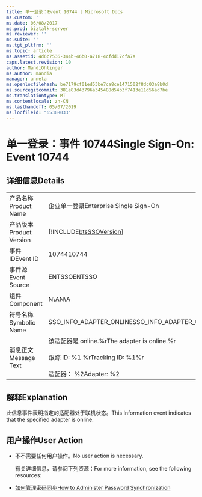 ```yaml
---
title: 单一登录：Event 10744 | Microsoft Docs
ms.custom: ''
ms.date: 06/08/2017
ms.prod: biztalk-server
ms.reviewer: ''
ms.suite: ''
ms.tgt_pltfrm: ''
ms.topic: article
ms.assetid: 4d6c7536-344b-46b0-a718-4cfdd17cfa7a
caps.latest.revision: 10
author: MandiOhlinger
ms.author: mandia
manager: anneta
ms.openlocfilehash: be7179cf01ed53be7ca8ce1471502f8dc03a8b0d
ms.sourcegitcommit: 381e83d43796a345488d54b3f7413e11d56ad7be
ms.translationtype: MT
ms.contentlocale: zh-CN
ms.lasthandoff: 05/07/2019
ms.locfileid: "65308033"
---
```

# <a name="single-sign-on-event-10744"></a><span data-ttu-id="cf5b3-102">单一登录：事件 10744</span><span class="sxs-lookup"><span data-stu-id="cf5b3-102">Single Sign-On: Event 10744</span></span>
## <a name="details"></a><span data-ttu-id="cf5b3-103">详细信息</span><span class="sxs-lookup"><span data-stu-id="cf5b3-103">Details</span></span>  

|                 |                                                                                |
|-----------------|--------------------------------------------------------------------------------|
|  <span data-ttu-id="cf5b3-104">产品名称</span><span class="sxs-lookup"><span data-stu-id="cf5b3-104">Product Name</span></span>   |                           <span data-ttu-id="cf5b3-105">企业单一登录</span><span class="sxs-lookup"><span data-stu-id="cf5b3-105">Enterprise Single Sign-On</span></span>                            |
| <span data-ttu-id="cf5b3-106">产品版本</span><span class="sxs-lookup"><span data-stu-id="cf5b3-106">Product Version</span></span> |           [!INCLUDE[btsSSOVersion](../includes/btsssoversion-md.md)]           |
|    <span data-ttu-id="cf5b3-107">事件 ID</span><span class="sxs-lookup"><span data-stu-id="cf5b3-107">Event ID</span></span>     |                                     <span data-ttu-id="cf5b3-108">10744</span><span class="sxs-lookup"><span data-stu-id="cf5b3-108">10744</span></span>                                      |
|  <span data-ttu-id="cf5b3-109">事件源</span><span class="sxs-lookup"><span data-stu-id="cf5b3-109">Event Source</span></span>   |                                     <span data-ttu-id="cf5b3-110">ENTSSO</span><span class="sxs-lookup"><span data-stu-id="cf5b3-110">ENTSSO</span></span>                                     |
|    <span data-ttu-id="cf5b3-111">组件</span><span class="sxs-lookup"><span data-stu-id="cf5b3-111">Component</span></span>    |                                      <span data-ttu-id="cf5b3-112">N\A</span><span class="sxs-lookup"><span data-stu-id="cf5b3-112">N\A</span></span>                                       |
|  <span data-ttu-id="cf5b3-113">符号名称</span><span class="sxs-lookup"><span data-stu-id="cf5b3-113">Symbolic Name</span></span>  |                            <span data-ttu-id="cf5b3-114">SSO_INFO_ADAPTER_ONLINE</span><span class="sxs-lookup"><span data-stu-id="cf5b3-114">SSO_INFO_ADAPTER_ONLINE</span></span>                             |
|  <span data-ttu-id="cf5b3-115">消息正文</span><span class="sxs-lookup"><span data-stu-id="cf5b3-115">Message Text</span></span>   | <span data-ttu-id="cf5b3-116">该适配器是 online.%r</span><span class="sxs-lookup"><span data-stu-id="cf5b3-116">The adapter is online.%r</span></span><br /><br /> <span data-ttu-id="cf5b3-117">跟踪 ID: %1 %r</span><span class="sxs-lookup"><span data-stu-id="cf5b3-117">Tracking ID: %1%r</span></span><br /><br /> <span data-ttu-id="cf5b3-118">适配器： %2</span><span class="sxs-lookup"><span data-stu-id="cf5b3-118">Adapter: %2</span></span> |

## <a name="explanation"></a><span data-ttu-id="cf5b3-119">解释</span><span class="sxs-lookup"><span data-stu-id="cf5b3-119">Explanation</span></span>  
 <span data-ttu-id="cf5b3-120">此信息事件表明指定的适配器处于联机状态。</span><span class="sxs-lookup"><span data-stu-id="cf5b3-120">This Information event indicates that the specified adapter is online.</span></span>  

## <a name="user-action"></a><span data-ttu-id="cf5b3-121">用户操作</span><span class="sxs-lookup"><span data-stu-id="cf5b3-121">User Action</span></span>  

- <span data-ttu-id="cf5b3-122">不不需要任何用户操作。</span><span class="sxs-lookup"><span data-stu-id="cf5b3-122">No user action is necessary.</span></span>  

  <span data-ttu-id="cf5b3-123">有关详细信息，请参阅下列资源：</span><span class="sxs-lookup"><span data-stu-id="cf5b3-123">For more information, see the following resources:</span></span>  

- [<span data-ttu-id="cf5b3-124">如何管理密码同步</span><span class="sxs-lookup"><span data-stu-id="cf5b3-124">How to Administer Password Synchronization</span></span>](../core/how-to-administer-password-synchronization.md)
